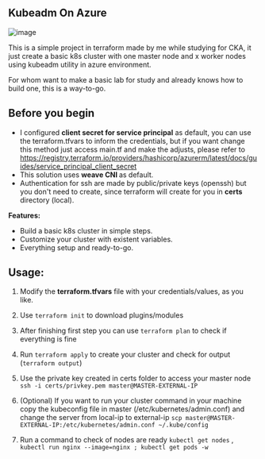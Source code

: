 ## Kubeadm On Azure

![image](https://user-images.githubusercontent.com/70732391/129459081-0bc31093-d0fb-41fa-b2b7-e53d7ef2ba70.png)


This is a simple project in terraform made by me while studying for CKA, it just create a basic k8s cluster with one master node  and x worker nodes using kubeadm utility in azure environment.

For whom want to make a basic lab for study and already knows how to build one, this is a way-to-go.


## Before you begin

* I configured <b>client secret for service principal</b> as default, you can use the terraform.tfvars to inform the credentials, but if you want change this method just access main.tf and make the adjusts, please refer to https://registry.terraform.io/providers/hashicorp/azurerm/latest/docs/guides/service_principal_client_secret
* This solution uses <b> weave CNI </b> as default.
* Authentication for ssh are made by public/private keys (openssh) but you don't need to create, since terraform will create for you in <b>certs</b> directory (local).

<b>Features: </b>
 * Build a basic k8s cluster in simple steps.
 * Customize your cluster with existent variables.
 * Everything setup and ready-to-go.

## Usage: 

1. Modify the <b>terraform.tfvars</b> file with your credentials/values, as you like.

2. Use ````terraform init```` to download plugins/modules

3. After finishing first step you can use ````terraform plan```` to check if everything is fine
4. Run ````terraform apply```` to create your cluster and check for output (````terraform output````)
5. Use the private key created in certs folder to access your master node ````ssh -i certs/privkey.pem master@MASTER-EXTERNAL-IP ````
6. (Optional) If you want to run your cluster command in your machine copy the kubeconfig file in master (/etc/kubernetes/admin.conf) and change the server from local-ip to external-ip ````scp master@MASTER-EXTERNAL-IP:/etc/kubernetes/admin.conf ~/.kube/config````
7. Run a command to check of nodes are ready ````kubectl get nodes```` , ````kubectl run nginx --image=nginx ; kubectl get pods -w````
